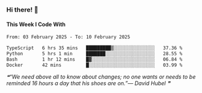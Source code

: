 ### Hi there! 👋

#### This Week I Code With
<!--START_SECTION:waka-->

```txt
From: 03 February 2025 - To: 10 February 2025

TypeScript   6 hrs 35 mins   █████████▒░░░░░░░░░░░░░░░   37.36 %
Python       5 hrs 1 min     ███████░░░░░░░░░░░░░░░░░░   28.55 %
Bash         1 hr 12 mins    █▓░░░░░░░░░░░░░░░░░░░░░░░   06.84 %
Docker       42 mins         █░░░░░░░░░░░░░░░░░░░░░░░░   03.99 %
```

<!--END_SECTION:waka-->

<!--STARTS_HERE_QUOTE_README-->
<i>❝“We need above all to know about changes; no one wants or needs to be reminded 16 hours a day that his shoes are on.”— David Hubel   ❞</i>
<!--ENDS_HERE_QUOTE_README-->

